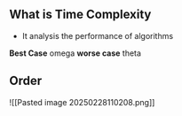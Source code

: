 ## What is Time Complexity
- It analysis the performance of algorithms

**Best Case**
omega
**worse case**
theta
## Order
![[Pasted image 20250228110208.png]]


